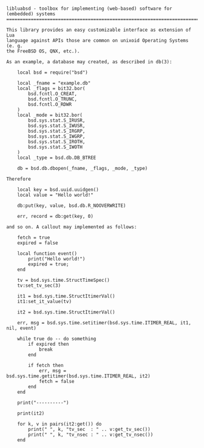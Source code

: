 <pre><code>
libluabsd - toolbox for implementing (web-based) software for (embedded) systems
================================================================================

This library provides an easy customizable interface as extension of Lua
language against APIs those are common on unixoid Operating Systems (e. g.
the FreeBSD OS, QNX, etc.).

As an example, a database may created, as described in db(3):

    local bsd = require("bsd")

    local _fname = "example.db"
    local _flags = bit32.bor(
        bsd.fcntl.O_CREAT,
        bsd.fcntl.O_TRUNC,
        bsd.fcntl.O_RDWR
    )
    local _mode = bit32.bor(
        bsd.sys.stat.S_IRUSR,
        bsd.sys.stat.S_IWUSR,
        bsd.sys.stat.S_IRGRP,
        bsd.sys.stat.S_IWGRP,
        bsd.sys.stat.S_IROTH,
        bsd.sys.stat.S_IWOTH
    )
    local _type = bsd.db.DB_BTREE

    db = bsd.db.dbopen(_fname, _flags, _mode, _type)

Therefore

    local key = bsd.uuid.uuidgen()
    local value = "Hello world!"

    db:put(key, value, bsd.db.R_NOOVERWRITE)

    err, record = db:get(key, 0)

and so on. A callout may implemented as follows:

    fetch = true
    expired = false

    local function event()
        print("Hello world!")
        expired = true;
    end

    tv = bsd.sys.time.StructTimeSpec()
    tv:set_tv_sec(3)

    it1 = bsd.sys.time.StructItimerVal()
    it1:set_it_value(tv)

    it2 = bsd.sys.time.StructItimerVal()

    err, msg = bsd.sys.time.setitimer(bsd.sys.time.ITIMER_REAL, it1, nil, event)

    while true do -- do something
        if expired then
            break
        end

        if fetch then
            err, msg = bsd.sys.time.getitimer(bsd.sys.time.ITIMER_REAL, it2)
            fetch = false
        end
    end

    print("----------")

    print(it2)

    for k, v in pairs(it2:get()) do
        print(" ", k, "tv_sec  : " .. v:get_tv_sec())
        print(" ", k, "tv_nsec : " .. v:get_tv_nsec())
    end

</code></pre>
